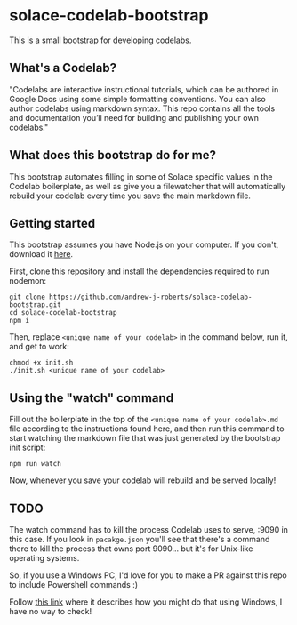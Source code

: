 # solace-codelab-bootstrap

This is a small bootstrap for developing codelabs.

## What's a Codelab?

"Codelabs are interactive instructional tutorials, which can be authored in Google Docs using some simple formatting conventions. You can also author codelabs using markdown syntax. This repo contains all the tools and documentation you’ll need for building and publishing your own codelabs."

## What does this bootstrap do for me?

This bootstrap automates filling in some of Solace specific values in the Codelab boilerplate, as well as give you a filewatcher that will automatically rebuild your codelab every time you save the main markdown file.

## Getting started

This bootstrap assumes you have Node.js on your computer. If you don't, download it [here](https://nodejs.org/en/).

First, clone this repository and install the dependencies required to run nodemon:

```
git clone https://github.com/andrew-j-roberts/solace-codelab-bootstrap.git
cd solace-codelab-bootstrap
npm i
```

Then, replace `<unique name of your codelab>` in the command below, run it, and get to work:

```
chmod +x init.sh
./init.sh <unique name of your codelab>
```

## Using the "watch" command

Fill out the boilerplate in the top of the `<unique name of your codelab>.md` file according to the instructions found here, and then run this command to start watching the markdown file that was just generated by the bootstrap init script:

```
npm run watch
```

Now, whenever you save your codelab will rebuild and be served locally!

## TODO

The watch command has to kill the process Codelab uses to serve, :9090 in this case. If you look in `pacakge.json` you'll see that there's a command there to kill the process that owns port 9090... but it's for Unix-like operating systems.

So, if you use a Windows PC, I'd love for you to make a PR against this repo to include Powershell commands :)

Follow [this link](https://stackoverflow.com/questions/58605392/port-3000-is-already-in-use-nodemon-app-crashed-waiting-for-file-changes-bef) where it describes how you might do that using Windows, I have no way to check!
